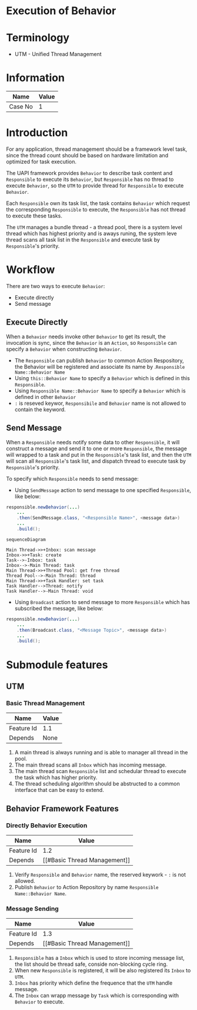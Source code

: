 Execution of Behavior
======

# Terminology

* UTM - Unified Thread Management

# Information
| Name | Value |
| ------ | ------ |
| Case No |  1 |

# Introduction
For any application, thread management should be a framework level task, since the thread count should be based on hardware limitation and optimized for task execution.

The UAPI framework provides `Behavior` to describe task content and `Responsible` to execute its `Behavior`, but `Responsible` has no thread to execute `Behavior`, so the `UTM` to provide thread for `Responsible` to execute `Behavior`.

Each `Responsible` own its task list, the task contains `Behavior` which request the corresponding `Responsible` to execute, the `Responsible` has not thread to execute these tasks.

The `UTM` manages a bundle thread - a thread pool, there is a system level thread which has highest priority and is aways runing, the system leve thread scans all task list in the `Responsible` and execute task by `Responsible`'s priority. 

# Workflow
There are two ways to execute `Behavior`:
* Execute directly
* Send message

## Execute Directly
When a `Behavior` needs invoke other `Behavior` to get its result, the invocation is sync, since the `Behavior` is an `Action`, so `Responsible` can specify a `Behavior` when constructing `Behavior`.

* The `Responsible` can publish `Behavior` to common Action Respository, the Behavior will be registered and associate its name by .`Responsible Name::Behavior Name`
* Using `this::Behavior Name` to specify a `Behavior` which is defined in this `Responsible`.
* Using `Responsible Name::Behavior Name` to specify a `Behavior` which is defined in other `Behavior`
* `:` is reseved keywor, `Responsibile` and `Behavior` name is not allowed to contain the keyword. 

## Send Message
When a `Responsible` needs notify some data to other `Responsible`, it will construct a message and send it to one or more `Responsible`, the message will wrapped to a task and put in the `Responsible`'s task list, and then the `UTM` will scan all `Responsible`'s task list, and dispatch thread to execute task by `Responsible`'s priority.

To specify which `Responsible` needs to send message:
* Using `SendMessage` action to send message to one specified `Responsible`, like below:
```java
responsible.newBehavior(...)
	...
	.then(SendMessage.class, "<Responsible Name>", <message data>)
	...
	.build();
```

```mermaid
sequenceDiagram

Main Thread->>+Inbox: scan message
Inbox->>+Task: create
Task-->-Inbox: task
Inbox-->-Main Thread: task
Main Thread->>+Thread Pool: get free thread
Thread Pool-->-Main Thread: thread
Main Thread->>+Task Handler: set task
Task Handler-->Thread: notify
Task Handler-->-Main Thread: void
```

* Using `Broadcast` action to send message to more `Responsible` which has subscribed the message, like below:
```java
responsible.newBehavior(...)
	...
	.then(Broadcast.class, "<Message Topic>", <message data>)
	...
	.build();
```

# Submodule features

## UTM
### Basic Thread Management
| Name | Value |
| ------ | ------ |
| Feature Id | 1.1 |
| Depends | None |

1. A main thread is always running and is able to manager all thread in the pool.
3. The main thread scans all `Inbox` which has incoming message.
4. The main thread scan `Responsible` list and schedular thread to execute the task which has higher priority.
5. The thread scheduling algorithm should be abstructed to a common interface that can be easy to extend.

## Behavior Framework Features

### Directly Behavior Execution

| Name | Value |
| ------ | ------ |
| Feature Id | 1.2 |
| Depends | [[#Basic Thread Management]] |

1. Verify `Responsible` and `Behavior` name, the reserved keywork - `:` is not allowed.
2. Publish `Behavior` to Action Repository by name `Responsible Name::Behavior Name`.

### Message Sending

| Name | Value |
| ------ | ------ |
| Feature Id | 1.3 |
| Depends | [[#Basic Thread Management]] |

1. `Responsible` has a `Inbox` which is used to store incoming message list, the list should be thread safe, conside non-blocking cycle ring.
2. When new `Responsible` is registered, it will be also registered its `Inbox` to `UTM`.
3. `Inbox` has priority which define the frequence that the `UTM` handle message. 
4. The `Inbox` can wrapp message by `Task` which is corresponding with `Behavior` to execute.


